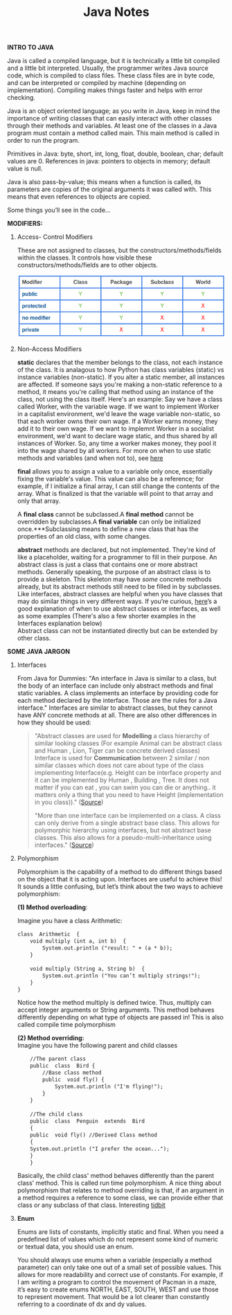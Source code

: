 ﻿---
layout: page
title: Java Notes
permalink: /notes/java_intro.html
---

**INTRO TO JAVA**

Java is called a compiled language, but it is technically a little bit compiled and a little bit interpreted. Usually, the programmer writes Java source code, which is compiled to class files. These class files are in byte code, and can be interpreted or compiled by machine (depending on implementation). Compiling makes things faster and helps with error checking.

Java is an object oriented language; as you write in Java, keep in mind the importance of writing classes that can easily interact with other classes through their methods and variables. At least one of the classes in a Java program must contain a method called main. This main method is called in order to run the program.

Primitives in Java: byte, short, int, long, float, double, boolean, char; default values are 0. References in java: pointers to objects in memory; default value is null.

Java is also pass-by-value; this means when a function is called, its parameters are copies of the original arguments it was called with. This means that even references to objects are copied.

Some things you’ll see in the code...

**MODIFIERS:**

1.  Access- Control Modifiers  
      
    These are not assigned to classes, but the constructors/methods/fields within the classes. It controls how visible these constructors/methods/fields are to other objects.
    
    ![Access Modifiers](/ching-photos/access-mod.png)
    

2.  Non-Access Modifiers  
      
    **static**  declares that the member belongs to the class, not each instance of the class. It is analagous to how Python has class variables (static) vs instance variables (non-static). If you alter a static member, all instances are affected. If someone says you're making a non-static reference to a method, it means you're calling that method using an instance of the class, not using the class itself. Here's an example: Say we have a class called Worker, with the variable wage. If we want to implement Worker in a capitalist environment, we'd leave the wage variable non-static, so that each worker owns their own wage. If a Worker earns money, they add it to their own wage. If we want to implemnt Worker in a socialist environment, we'd want to declare wage static, and thus shared by all instances of Worker. So, any time a worker makes money, they pool it into the wage shared by all workers. For more on when to use static methods and variables (and when not to), see  [here](http://stackoverflow.com/a/20522548/6058331)  
      
    **final** allows you to assign a value to a variable only once, essentially fixing the variable's value. This value can also be a reference; for example, if I initialize a final array, I can still change the contents of the array. What is finalized is that the variable will point to that array and only that array.  
    
    A  **final** **class** cannot be subclassed.A  **final** **method** cannot be overridden by subclasses.A  **final** **variable** can only be initialized once.***Subclassing means to define a new class that has the properties of an old class, with some changes.  
      
    **abstract** methods are declared, but not implemented. They're kind of like a placeholder, waiting for a programmer to fill in their purpose. An abstract class is just a class that contains one or more abstract methods. Generally speaking, the purpose of an abstract class is to provide a skeleton. This skeleton may have  _some_  concrete methods already, but its abstract methods still need to be filled in by subclasses. Like interfaces, abstract classes are helpful when you have classes that may do similar things in very different ways. If you’re curious, [here](http://programmers.stackexchange.com/a/152785)’s a good explanation of when to use abstract classes or interfaces, as well as some examples (There's also a few shorter examples in the Interfaces explanation below)  
    Abstract class can not be instantiated directly but can be extended by other class.

**SOME JAVA JARGON**

1.  Interfaces  
      
    From Java for Dummies: "An interface in Java is similar to a class, but the body of an interface can include only abstract methods and final static variables. A class implements an interface by providing code for each method declared by the interface. Those are the rules for a Java interface." Interfaces are similar to abstract classes, but they cannot have ANY concrete methods at all. There are also other differences in how they should be used: 
    > "Abstract classes are used for  **Modelling**  a class hierarchy of similar looking classes (For example Animal can be abstract class and Human , Lion, Tiger can be concrete derived classes)  
    > Interface is used for  **Communication**  between 2 similar / non similar classes which does not care about type of the class implementing Interface(e.g. Height can be interface property and it can be implemented by Human , Building , Tree. It does not matter if you can eat , you can swim you can die or anything.. it matters only a thing that you need to have Height (implementation in you class))." ([Source](http://stackoverflow.com/a/10026391/6058331))  
    >   
    > "More than one interface can be implemented on a class. A class can only derive from a single abstract base class. This allows for polymorphic hierarchy using interfaces, but not abstract base classes. This also allows for a pseudo-multi-inheritance using interfaces." ([Source](http://stackoverflow.com/a/761212/6058331))  
    >   
    
2.  Polymorphism  
      
    Polymorphism is the capability of a method to do different things based on the object that it is acting upon. Interfaces are useful to achieve this! It sounds a little confusing, but let’s think about the two ways to achieve polymorphism:  
      
    **(1) Method overloading**:  
      
    Imagine you have a class Arithmetic:
	```
	class  Arithmetic  {  
		void multiply (int a, int b)  {  
			System.out.println ("result: " + (a * b));  
		}  
		
		void multiply (String a, String b)  {  
			System.out.println ("You can’t multiply strings!");  
		}  
	}
	```
	   Notice how the method multiply is defined twice. Thus, multiply can accept integer arguments or String arguments. This method behaves differently depending on what type of objects are passed in! This is also called compile time polymorphism  
      
	   **(2) Method overriding:**  
	Imagine you have the following parent and child classes  

	```    
	    //The parent class  
	    public  class  Bird {  
		    //Base class method
		    public  void fly() {
			    System.out.println ("I'm flying!");  
			}  
	    }  
	 
	    //The child class  
	    public  class  Penguin  extends  Bird  
	    {  
	    public  void fly() //Derived Class method  
	    {  
	    System.out.println ("I prefer the ocean...");  
	    }  
	    }  
	```
	Basically, the child class' method behaves differently than the parent class’ method. This is called run time polymorphism. A nice thing about polymorphism that relates to method overriding is that, if an argument in a method requires a reference to some class, we can provide either that class or any subclass of that class. Interesting [tidbit](http://stackoverflow.com/questions/14694852/can-overridden-methods-differ-in-return-type)
3.  **Enum** 
      
    Enums are lists of constants, implicitly static and final. When you need a predefined list of values which do not represent some kind of numeric or textual data, you should use an enum.  
      
    You should always use enums when a variable (especially a method parameter) can only take one out of a small set of possible values. This allows for more readability and correct use of constants. For example, if I am writing a program to control the movement of Pacman in a maze, it’s easy to create enums NORTH, EAST, SOUTH, WEST and use those to represent movement. That would be a lot clearer than constantly referring to a coordinate of dx and dy values.
